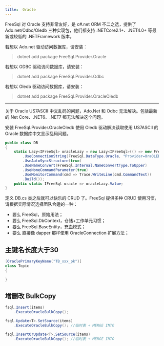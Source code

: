 ```yaml
---
title:  Oracle
---
```


FreeSql 对 Oracle 支持非常友好，是 c#.net ORM 不二之选，提供了 Ado.net/Odbc/Oledb 三种实现包，他们都支持 .NETCore2.1+、.NET4.0+ 等最新或较低的 .NETFramework 版本。

若想以 Ado.net 驱动访问数据库，请安装：

> dotnet add package FreeSql.Provider.Oracle

若想以 ODBC 驱动访问数据库，请安装：

> dotnet add package FreeSql.Provider.Odbc

若想以 Oledb 驱动访问数据库，请安装：

> dotnet add package FreeSql.Provider.OracleOledb

---

关于 Oracle US7ASCII 中文乱码的问题，Ado.Net 和 Odbc 无法解决。包括最新的.Net Core、.NET6、.NET7 都无法解决这个问题。

安装 FreeSql.Provider.OracleOledb 使用 Oledb 驱动解决读取使用 US7ASCII 的 Oracle 数据库中文显示乱码问题。

```csharp
public class DB
{
    static Lazy<IFreeSql> oracleLazy = new Lazy<IFreeSql>(() => new FreeSql.FreeSqlBuilder()
        .UseConnectionString(FreeSql.DataType.Oracle, "Provider=OraOLEDB.Oracle;user id=9user;password=123456;data source=//127.0.0.1:1521/XE;Pooling=true;Max Pool Size=2")
        .UseAutoSyncStructure(true)
        .UseNameConvert(FreeSql.Internal.NameConvertType.ToUpper)
        .UseNoneCommandParameter(true)
        .UseMonitorCommand(cmd => Trace.WriteLine(cmd.CommandText))
        .Build());
    public static IFreeSql oracle => oracleLazy.Value;
}
```

定义 DB.cs 类之后就可以快乐的 CRUD 了。FreeSql 提供多种 CRUD 使用习惯，请根据实际情况选择团队合适的一种：

- 要么 FreeSql，原始用法；
- 要么 FreeSql.DbContext，仓储+工作单元习惯；
- 要么 FreeSql.BaseEntity，充血模式；
- 要么 直接像 dapper 那样使用 OracleConnection 扩展方法；

## 主键名长度大于30

```csharp
[OraclePrimaryKeyName("TB_xxx_pk")] 
class Topic
{
    
}
```

## 增删改 BulkCopy

```csharp
fsql.Insert(items)
    .ExecuteOracleBulkCopy();

fsql.Update<T>.SetSource(items)
    .ExecuteOracleBulkCopy(); //临时表 + MERGE INTO

fsql.InsertOrUpdate<T>.SetSource(items)
    .ExecuteOracleBulkCopy(); //临时表 + MERGE INTO
```